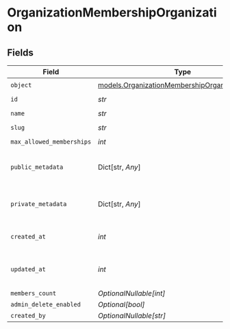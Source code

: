 # OrganizationMembershipOrganization


## Fields

| Field                                                                                                    | Type                                                                                                     | Required                                                                                                 | Description                                                                                              | Example                                                                                                  |
| -------------------------------------------------------------------------------------------------------- | -------------------------------------------------------------------------------------------------------- | -------------------------------------------------------------------------------------------------------- | -------------------------------------------------------------------------------------------------------- | -------------------------------------------------------------------------------------------------------- |
| `object`                                                                                                 | [models.OrganizationMembershipOrganizationObject](../models/organizationmembershiporganizationobject.md) | :heavy_check_mark:                                                                                       | N/A                                                                                                      | organization                                                                                             |
| `id`                                                                                                     | *str*                                                                                                    | :heavy_check_mark:                                                                                       | N/A                                                                                                      | org_123                                                                                                  |
| `name`                                                                                                   | *str*                                                                                                    | :heavy_check_mark:                                                                                       | N/A                                                                                                      | Acme Corp                                                                                                |
| `slug`                                                                                                   | *str*                                                                                                    | :heavy_check_mark:                                                                                       | N/A                                                                                                      | acme-corp                                                                                                |
| `max_allowed_memberships`                                                                                | *int*                                                                                                    | :heavy_check_mark:                                                                                       | N/A                                                                                                      | 300                                                                                                      |
| `public_metadata`                                                                                        | Dict[str, *Any*]                                                                                         | :heavy_check_mark:                                                                                       | N/A                                                                                                      | {<br/>"public_info": "Info visible to everyone"<br/>}                                                    |
| `private_metadata`                                                                                       | Dict[str, *Any*]                                                                                         | :heavy_check_mark:                                                                                       | N/A                                                                                                      | {<br/>"internal_use_only": "Sensitive data"<br/>}                                                        |
| `created_at`                                                                                             | *int*                                                                                                    | :heavy_check_mark:                                                                                       | Unix timestamp of creation.<br/>                                                                         | 1625078400                                                                                               |
| `updated_at`                                                                                             | *int*                                                                                                    | :heavy_check_mark:                                                                                       | Unix timestamp of last update.<br/>                                                                      | 1625164800                                                                                               |
| `members_count`                                                                                          | *OptionalNullable[int]*                                                                                  | :heavy_minus_sign:                                                                                       | N/A                                                                                                      | 150                                                                                                      |
| `admin_delete_enabled`                                                                                   | *Optional[bool]*                                                                                         | :heavy_minus_sign:                                                                                       | N/A                                                                                                      | true                                                                                                     |
| `created_by`                                                                                             | *OptionalNullable[str]*                                                                                  | :heavy_minus_sign:                                                                                       | N/A                                                                                                      | user_123456                                                                                              |